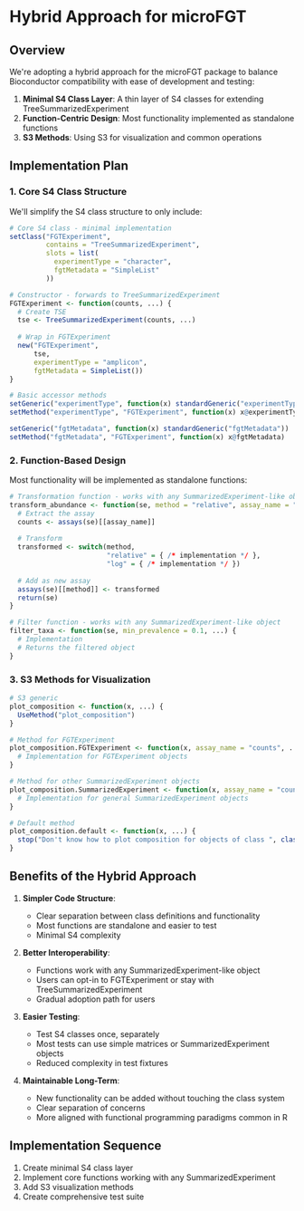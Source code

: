 # Hybrid Approach for microFGT

## Overview

We're adopting a hybrid approach for the microFGT package to balance Bioconductor compatibility with ease of development and testing:

1. **Minimal S4 Class Layer**: A thin layer of S4 classes for extending TreeSummarizedExperiment
2. **Function-Centric Design**: Most functionality implemented as standalone functions
3. **S3 Methods**: Using S3 for visualization and common operations

## Implementation Plan

### 1. Core S4 Class Structure

We'll simplify the S4 class structure to only include:

```r
# Core S4 class - minimal implementation
setClass("FGTExperiment",
         contains = "TreeSummarizedExperiment",
         slots = list(
           experimentType = "character",
           fgtMetadata = "SimpleList"
         ))

# Constructor - forwards to TreeSummarizedExperiment
FGTExperiment <- function(counts, ...) {
  # Create TSE
  tse <- TreeSummarizedExperiment(counts, ...)
  
  # Wrap in FGTExperiment
  new("FGTExperiment", 
      tse,
      experimentType = "amplicon",
      fgtMetadata = SimpleList())
}

# Basic accessor methods
setGeneric("experimentType", function(x) standardGeneric("experimentType"))
setMethod("experimentType", "FGTExperiment", function(x) x@experimentType)

setGeneric("fgtMetadata", function(x) standardGeneric("fgtMetadata"))
setMethod("fgtMetadata", "FGTExperiment", function(x) x@fgtMetadata)
```

### 2. Function-Based Design

Most functionality will be implemented as standalone functions:

```r
# Transformation function - works with any SummarizedExperiment-like object
transform_abundance <- function(se, method = "relative", assay_name = "counts") {
  # Extract the assay
  counts <- assays(se)[[assay_name]]
  
  # Transform
  transformed <- switch(method,
                        "relative" = { /* implementation */ },
                        "log" = { /* implementation */ })
  
  # Add as new assay
  assays(se)[[method]] <- transformed
  return(se)
}

# Filter function - works with any SummarizedExperiment-like object
filter_taxa <- function(se, min_prevalence = 0.1, ...) {
  # Implementation
  # Returns the filtered object
}
```

### 3. S3 Methods for Visualization

```r
# S3 generic
plot_composition <- function(x, ...) {
  UseMethod("plot_composition")
}

# Method for FGTExperiment
plot_composition.FGTExperiment <- function(x, assay_name = "counts", ...) {
  # Implementation for FGTExperiment objects
}

# Method for other SummarizedExperiment objects
plot_composition.SummarizedExperiment <- function(x, assay_name = "counts", ...) {
  # Implementation for general SummarizedExperiment objects
}

# Default method
plot_composition.default <- function(x, ...) {
  stop("Don't know how to plot composition for objects of class ", class(x))
}
```

## Benefits of the Hybrid Approach

1. **Simpler Code Structure**:
   - Clear separation between class definitions and functionality
   - Most functions are standalone and easier to test
   - Minimal S4 complexity

2. **Better Interoperability**:
   - Functions work with any SummarizedExperiment-like object
   - Users can opt-in to FGTExperiment or stay with TreeSummarizedExperiment
   - Gradual adoption path for users

3. **Easier Testing**:
   - Test S4 classes once, separately
   - Most tests can use simple matrices or SummarizedExperiment objects
   - Reduced complexity in test fixtures

4. **Maintainable Long-Term**:
   - New functionality can be added without touching the class system
   - Clear separation of concerns
   - More aligned with functional programming paradigms common in R

## Implementation Sequence

1. Create minimal S4 class layer
2. Implement core functions working with any SummarizedExperiment
3. Add S3 visualization methods
4. Create comprehensive test suite